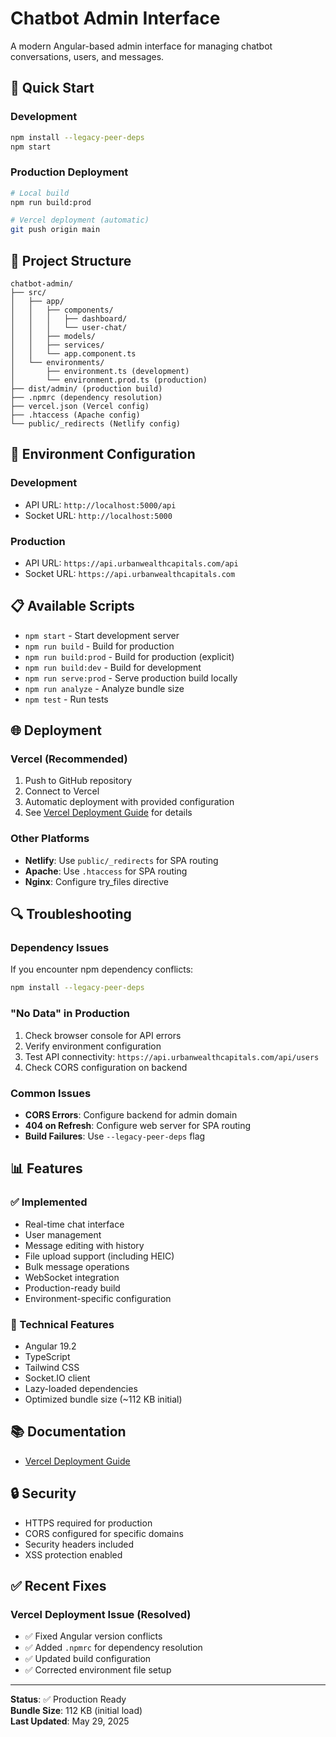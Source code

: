 # Chatbot Admin Interface

A modern Angular-based admin interface for managing chatbot conversations, users, and messages.

## 🚀 Quick Start

### Development
```bash
npm install --legacy-peer-deps
npm start
```

### Production Deployment
```bash
# Local build
npm run build:prod

# Vercel deployment (automatic)
git push origin main
```

## 📁 Project Structure

```
chatbot-admin/
├── src/
│   ├── app/
│   │   ├── components/
│   │   │   ├── dashboard/
│   │   │   └── user-chat/
│   │   ├── models/
│   │   ├── services/
│   │   └── app.component.ts
│   └── environments/
│       ├── environment.ts (development)
│       └── environment.prod.ts (production)
├── dist/admin/ (production build)
├── .npmrc (dependency resolution)
├── vercel.json (Vercel config)
├── .htaccess (Apache config)
└── public/_redirects (Netlify config)
```

## 🔧 Environment Configuration

### Development
- API URL: `http://localhost:5000/api`
- Socket URL: `http://localhost:5000`

### Production
- API URL: `https://api.urbanwealthcapitals.com/api`
- Socket URL: `https://api.urbanwealthcapitals.com`

## 📋 Available Scripts

- `npm start` - Start development server
- `npm run build` - Build for production
- `npm run build:prod` - Build for production (explicit)
- `npm run build:dev` - Build for development
- `npm run serve:prod` - Serve production build locally
- `npm run analyze` - Analyze bundle size
- `npm test` - Run tests

## 🌐 Deployment

### Vercel (Recommended)
1. Push to GitHub repository
2. Connect to Vercel
3. Automatic deployment with provided configuration
4. See [Vercel Deployment Guide](VERCEL_DEPLOYMENT.md) for details

### Other Platforms
- **Netlify**: Use `public/_redirects` for SPA routing
- **Apache**: Use `.htaccess` for SPA routing
- **Nginx**: Configure try_files directive

## 🔍 Troubleshooting

### Dependency Issues
If you encounter npm dependency conflicts:
```bash
npm install --legacy-peer-deps
```

### "No Data" in Production
1. Check browser console for API errors
2. Verify environment configuration
3. Test API connectivity: `https://api.urbanwealthcapitals.com/api/users`
4. Check CORS configuration on backend

### Common Issues
- **CORS Errors**: Configure backend for admin domain
- **404 on Refresh**: Configure web server for SPA routing
- **Build Failures**: Use `--legacy-peer-deps` flag

## 📊 Features

### ✅ Implemented
- Real-time chat interface
- User management
- Message editing with history
- File upload support (including HEIC)
- Bulk message operations
- WebSocket integration
- Production-ready build
- Environment-specific configuration

### 🔧 Technical Features
- Angular 19.2
- TypeScript
- Tailwind CSS
- Socket.IO client
- Lazy-loaded dependencies
- Optimized bundle size (~112 KB initial)

## 📚 Documentation

- [Vercel Deployment Guide](VERCEL_DEPLOYMENT.md)

## 🔒 Security

- HTTPS required for production
- CORS configured for specific domains
- Security headers included
- XSS protection enabled

## ✅ Recent Fixes

### Vercel Deployment Issue (Resolved)
- ✅ Fixed Angular version conflicts
- ✅ Added `.npmrc` for dependency resolution
- ✅ Updated build configuration
- ✅ Corrected environment file setup

---

**Status**: ✅ Production Ready  
**Bundle Size**: 112 KB (initial load)  
**Last Updated**: May 29, 2025
